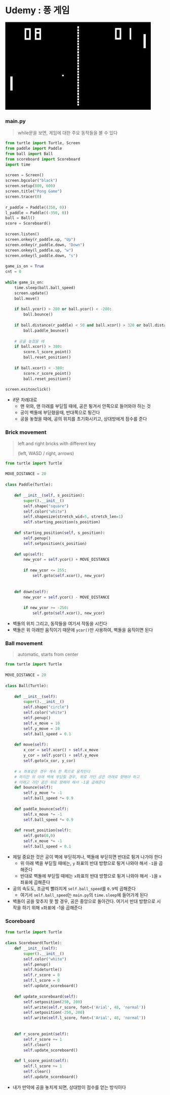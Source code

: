 # Udemy : 퐁 게임

![Pong460x276](20_Udemy_Python_벽돌깨기.assets/Pong460x276.webp)

### main.py

> while문을 보면, 게임에 대한 주요 동작들을 볼 수 있다

```python
from turtle import Turtle, Screen
from paddle import Paddle
from ball import Ball
from scoreboard import Scoreboard
import time

screen = Screen()
screen.bgcolor("black")
screen.setup(800, 600)
screen.title("Pong Game")
screen.tracer(0)

r_paddle = Paddle((350, 0))
l_paddle = Paddle((-350, 0))
ball = Ball()
score = Scoreboard()

screen.listen()
screen.onkey(r_paddle.up, "Up")
screen.onkey(r_paddle.down, "Down")
screen.onkey(l_paddle.up, "w")
screen.onkey(l_paddle.down, "s")

game_is_on = True
cnt = 0

while game_is_on:
    time.sleep(ball.ball_speed)
    screen.update()
    ball.move()
    
    if ball.ycor() > 280 or ball.ycor() < -280:
        ball.bounce()

    if ball.distance(r_paddle) < 50 and ball.xcor() > 320 or ball.distance(l_paddle) < 50 and ball.xcor() < -320:
        ball.paddle_bounce()

    # 공을 놓쳤을 때
    if ball.xcor() > 380:
        score.l_score_point()
        ball.reset_position()

    if ball.xcor() < -380:
        score.r_score_point()
        ball.reset_position()

screen.exitonclick()
```

- if문 차례대로
  - 맨 위와, 맨 아래를 부딛힐 때에, 공은 튕겨서 안쪽으로 들어와야 하는 것
  - 공이 벽돌에 부딛혔을때, 반대쪽으로 튕긴다
  - 공을 놓쳤을 때에, 공의 위치를 초기화시키고, 상대방에게 점수를 준다



### Brick movement

> left and right bricks with different key
>
> (left, WASD / right, arrows)

```python
from turtle import Turtle

MOVE_DISTANCE = 20

class Paddle(Turtle):

    def __init__(self, s_position):
        super().__init__()
        self.shape("square")
        self.color("white")
        self.shapesize(stretch_wid=5, stretch_len=1)
        self.starting_position(s_position)

    def starting_position(self, s_position):
        self.penup()
        self.setposition(s_position)

    def up(self):
        new_ycor = self.ycor() + MOVE_DISTANCE
        
        if new_ycor <= 255:
            self.goto(self.xcor(), new_ycor)


    def down(self):
        new_ycor = self.ycor() - MOVE_DISTANCE

        if new_ycor >= -250:
            self.goto(self.xcor(), new_ycor)
```

- 벽돌의 위치 그리고, 동작들을 여기서 작동을 시킨다
- 벽돌은 위 아래만 움직이기 때문에 `ycor()`만 사용하여, 벽돌을 움직이면 된다



### Ball movement

> automatic, starts from center

```python
from turtle import Turtle

MOVE_DISTANCE = 20

class Ball(Turtle):

    def __init__(self):
        super().__init__()
        self.shape("circle")
        self.color("white")
        self.penup()
        self.x_move = 10
        self.y_move = 10
        self.ball_speed = 0.1

    def move(self):
        x_cor = self.xcor() + self.x_move
        y_cor = self.ycor() + self.y_move
        self.goto(x_cor, y_cor)

    # x 좌표같은 경우 계속 한 쪽으로 움직인다
    # 하지만 위 아래 벽에 부딛힐 경우, 위로 가던 공은 아래로 향해야 하고
    # 아래고 가던 공은 위로 향해야 해서 -1을 곱해준다
    def bounce(self):
        self.y_move *= -1
        self.ball_speed *= 0.9

    def paddle_bounce(self):
        self.x_move *= -1
        self.ball_speed *= 0.9

    def reset_position(self):
        self.goto(0,0)
        self.x_move *= -1
        self.ball_speed = 0.1
```

- 제일 중요한 것은 공이 벽에 부딛히겨나, 벽돌에 부딛히면 반대로 튕겨 나가야 한다
  - 위 아래 벽을 부딛힐 때에는, `y` 좌표의 반대 방향으로 튕겨 나와야 해서 `-1`을 곱해준다
  - 반대로 벽돌에 부딛힐 때에는 `x`좌표의 반대 방향으로 튕겨 나와야 해서 `-1`을 `x` 좌표에 곱해준다
- 공의 속도도, 조금씩 빨라지게 `self.ball_speed`를 `0.9`씩 곱해준다
  - 여기서 `self.ball_speed`는 `main.py`의 `time.sleep`에 들어가게 된다
- 벽돌이 공을 맞추지 못 할 경우, 공은 중앙으로 돌아간다. 여기서 반대 방향으로 시작을 하기 위해 `x`좌표에 -1을 곱해준다



### Scoreboard

```python
from turtle import Turtle

class Scoreboard(Turtle):
    def __init__(self):
        super().__init__()
        self.color("white")
        self.penup()
        self.hideturtle()
        self.r_score = 0
        self.l_score = 0
        self.update_scoreboard()

    def update_scoreboard(self):
        self.setposition(250, 200)
        self.write(self.r_score, font=('Arial', 48, 'normal'))
        self.setposition(-250, 200)
        self.write(self.l_score, font=('Arial', 48, 'normal'))
    

    def r_score_point(self):
        self.r_score += 1
        self.clear()
        self.update_scoreboard()

    def l_score_point(self):
        self.l_score += 1
        self.clear()
        self.update_scoreboard()

```

- 내가 만약에 공을 놓치게 되면, 상대방이 점수를 얻는 방식이다



